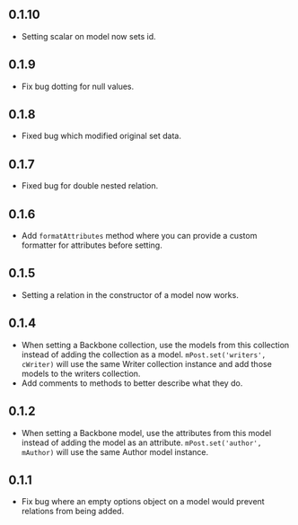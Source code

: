 ## 0.1.10
- Setting scalar on model now sets id.

## 0.1.9
- Fix bug dotting for null values.

## 0.1.8
- Fixed bug which modified original set data.

## 0.1.7
- Fixed bug for double nested relation.

## 0.1.6
- Add `formatAttributes` method where you can provide a custom formatter for attributes before setting.

## 0.1.5
- Setting a relation in the constructor of a model now works.

## 0.1.4
- When setting a Backbone collection, use the models from this collection instead of adding the collection as a model. `mPost.set('writers', cWriter)` will use the same Writer collection instance and add those models to the writers collection.
- Add comments to methods to better describe what they do.

## 0.1.2
- When setting a Backbone model, use the attributes from this model instead of adding the model as an attribute. `mPost.set('author', mAuthor)` will use the same Author model instance.

## 0.1.1
- Fix bug where an empty options object on a model would prevent relations from being added.
